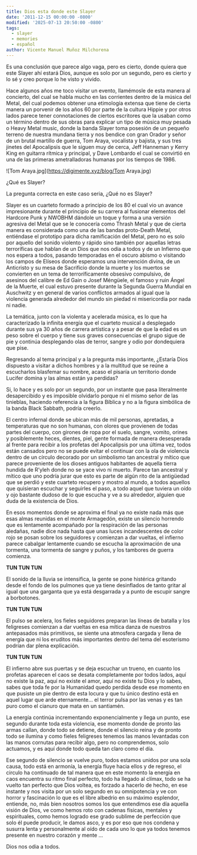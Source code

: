 ```yaml
---
title: Dios esta donde este Slayer
date: '2011-12-15 00:00:00 -0800'
modified: '2025-07-13 20:50:00 -0800'
tags:
  - slayer
  - memories
  - español
author: Vicente Manuel Muñoz Milchorena
---
```

Es una conclusión que parece algo vaga, pero es cierto, donde quiera que este 
Slayer ahí estará Dios, aunque es solo por un segundo, pero es cierto y lo sé 
y creo porque lo he visto y vivido.

Hace algunos años me toco visitar un evento, llamémosle de esta manera al 
concierto, del cual se habla mucho en las corrientes dentro de la música del 
Metal, del cual podemos obtener una etimología extensa que tiene de cierta 
manera un porvenir de los años 60 por parte de la cultura Hippie y por otros 
lados parece tener connotaciones de ciertos escritores que la usaban como un 
término dentro de sus obras para explicar un tipo de música muy pesada o Heavy 
Metal music, donde la banda Slayer toma posesión de un pequeño terreno de 
nuestra mundana tierra y nos bendice con gran Orador y señor de un brutal 
martillo de guerra, Tom Araya, vocalista y bajista, y sus tres jinetes del 
Apocalipsis que le siguen muy de cerca, Jeff Hanneman y Kerry King en guitarra 
rítmica y principal, y Dave Lombardo el cual se convirtió en una de las 
primeras ametralladoras humanas por los tiempos de 1986.

![Tom Araya.jpg](https://digimente.xyz/blog/Tom Araya.jpg)

¿Qué es Slayer?

La pregunta correcta en este caso seria, ¿Qué no es Slayer?

Slayer es un cuarteto formado a principio de los 80 el cual vio un avance 
impresionante durante el principio de su carrera al fusionar elementos del 
Hardcore Punk y NWOBHM dándole un toque y forma a una versión agresiva del 
Metal que se le conocería como Thrash Metal y que de cierta manera es 
considerada como una de las bandas proto-Death Metal, entiéndase el prototipo 
para dicha ramificación del Metal, pero no es solo por aquello del sonido 
violento y rápido sino también por aquellas letras terroríficas que hablan de 
un Dios que nos odia a todos y de un Infierno que nos espera a todos, pasando 
temporadas en el oscuro abismo o visitando los campos de Elíseos donde 
esperamos una intervención divina, de un Anticristo y su mesa de Sacrificio 
donde la muerte y los muertos se convierten en un tema de terroríficamente 
obsesivo compulsivo, de asesinos del calibre de Ed Gain o Josef Méngüele, el 
famoso y ruin Ángel de la Muerte, el cual estuvo presente durante la Segunda 
Guerra Mundial en Auschwitz y en general de varios conflictos armados al igual 
que la violencia generada alrededor del mundo sin piedad ni misericordia por 
nada ni nadie.

La temática, junto con la violenta y acelerada música, es lo que ha caracterizado 
la infinita energía que el cuarteto musical a desplegado durante sus ya 30 años 
de carrera artística y a pesar de que la edad es un peso sobre el cuerpo y tiene 
sus graves consecuencias el grupo sigue de pie y continúa desplegando olas de 
terror, sangre y odio por dondequiera que pise.

Regresando al tema principal y a la pregunta más importante, ¿Estaría Dios 
dispuesto a visitar a dichos hombres y a la multitud que se reúne a escucharlos 
blasfemar su nombre, acaso el pisaría un territorio donde Lucifer domina y las 
almas están ya perdidas?

Si, lo hace y es solo por un segundo, por un instante que pasa literalmente 
desapercibido y es imposible olvidarlo porque ni el mismo señor de las tinieblas, 
haciendo referencia a la figura Bíblica y no a la figura simbólica de la banda 
Black Sabbath, podría creerlo.

El centro infernal donde se ubican más de mil personas, apretadas, a temperaturas 
que no son humanas, con olores que provienen de todas partes del cuerpo, con 
girones de ropa por el suelo, sangre, vomito, orines y posiblemente heces, dientes, 
piel, gente formada de manera desesperada al frente para recibir a los profetas del 
Apocalipsis por una última vez, todos están cansados pero no se puede evitar el 
continuar con la ola de violencia dentro de un círculo decorado por un simbolismo 
tan ancestral y mítico que parece proveniente de los dioses antiguos habitantes de 
aquella tierra hundida de R’yleh donde no se yace vivo ni muerto. Parece tan 
ancestral y mítico que uno podría jurar que esto es parte de algún rito de la 
antigüedad que se perdió y este cuarteto recupero y mostro al mundo, a todos 
aquellos que quisieran escuchar y seguirles el paso, a todo aquel que tuviera 
un oído y ojo bastante dudoso de lo que escucha y ve a su alrededor, alguien 
que duda de la existencia de Dios.

En esos momentos donde se aproxima el final ya no existe nada más que esas almas 
reunidas en el monte Armagedón, existe un silencio horrendo que es lentamente 
acompañado por la respiración de las personas aledañas, nadie dice nada hasta 
que unas luces incandescentes de color rojo se posan sobre los seguidores y 
comienzan a dar vueltas, el infierno parece cabalgar lentamente cuando se 
escucha la aproximación de una tormenta, una tormenta de sangre y puños, y los 
tambores de guerra comienza.

**TUN TUN TUN**

El sonido de la lluvia se intensifica, la gente se pone histérica gritando 
desde el fondo de los pulmones que ya tiene desinflados de tanto gritar al 
igual que una garganta que ya está desgarrada y a punto de escupir sangre a 
borbotones.

**TUN TUN TUN**

El pulso se acelera, los fieles seguidores preparan las líneas de batalla y 
los feligreses comienzan a dar vueltas en esa mítica danza de nuestros 
antepasados más primitivos, se siente una atmosfera cargada y llena de energía 
que ni los eruditos más importantes dentro del tema del esoterismo podrían dar 
plena explicación.

**TUN TUN TUN**

El infierno abre sus puertas y se deja escuchar un trueno, en cuanto los 
profetas aparecen el caos se desata completamente por todos lados, aquí no 
existe la paz, aquí no existe el amor, aquí no existe tu Dios y lo sabes, 
sabes que toda fe por la Humanidad quedo perdida desde ese momento en que 
pusiste un pie dentro de esta locura y que tu único destino está en aquel 
lugar que arde eternamente… el terror pulsa por las venas y es tan puro como 
el cianuro que mata en un santiamén.

La energía continúa incrementando exponencialmente y llega un punto, ese segundo 
durante toda esta violencia, ese momento donde de pronto las armas callan, donde 
todo se detiene, donde el silencio reina y de pronto todo se ilumina y como 
fieles feligreses tenemos las manos levantadas con las manos cornutas para 
recibir algo, pero no comprendemos, solo actuamos, y es aquí donde todo queda 
tan claro como el día.

Ese segundo de silencio se vuelve puro, todos estamos unidos por una sola causa, 
todo está en armonía, la energía fluye hacia ellos y de regreso, el circulo ha 
continuado de tal manera que en este momento la energía en caos encuentra su 
ritmo final perfecto, todo ha llegado al clímax, todo se ha vuelto tan perfecto 
que Dios voltea, es forzado a hacerlo de hecho, en ese instante y nos visita por 
un solo segundo en su omnipotencia y ve con horror y fascinación lo que es el 
libre albedrio en su máximo esplendor, entiende, no, más bien nosotros somos 
los que entendimos ese día aquella visión de Dios, ve como hemos roto con 
cadenas físicas, mentales y espirituales, como hemos logrado ese grado sublime 
de perfección que solo él puede producir, le damos asco, y es por eso que nos 
condena y susurra lenta y personalmente al oído de cada uno lo que ya todos 
tenemos presente en nuestro corazón y mente …

Dios nos odia a todos.
